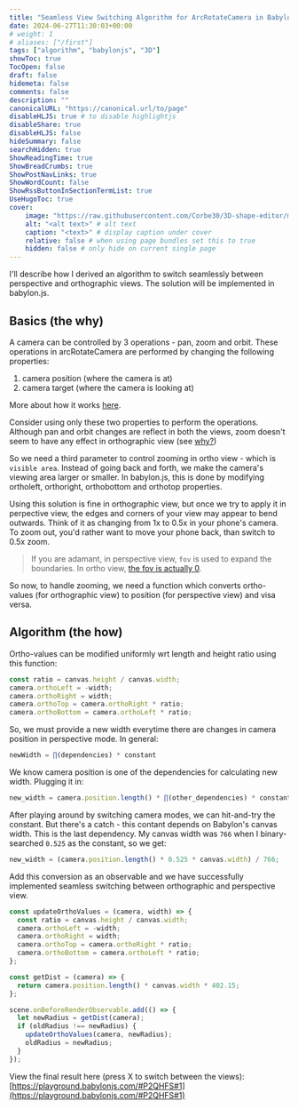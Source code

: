 ```yaml
---
title: "Seamless View Switching Algorithm for ArcRotateCamera in Babylon.js"
date: 2024-06-27T11:30:03+00:00
# weight: 1
# aliases: ["/first"]
tags: ["algorithm", "babylonjs", "3D"]
showToc: true
TocOpen: false
draft: false
hidemeta: false
comments: false
description: ""
canonicalURL: "https://canonical.url/to/page"
disableHLJS: true # to disable highlightjs
disableShare: true
disableHLJS: false
hideSummary: false
searchHidden: true
ShowReadingTime: true
ShowBreadCrumbs: true
ShowPostNavLinks: true
ShowWordCount: false
ShowRssButtonInSectionTermList: true
UseHugoToc: true
cover:
    image: "https://raw.githubusercontent.com/Corbe30/3D-shape-editor/main/images/3dShapeEditor.png" # image path/url
    alt: "<alt text>" # alt text
    caption: "<text>" # display caption under cover
    relative: false # when using page bundles set this to true
    hidden: false # only hide on current single page
---
```


I'll describe how I derived an algorithm to switch seamlessly between perspective and orthographic views. The solution will be implemented in babylon.js.

## Basics (the why)

A camera can be controlled by 3 operations - pan, zoom and orbit.
These operations in arcRotateCamera are performed by changing the following properties:

1. camera position (where the camera is at)
2. camera target (where the camera is looking at)

More about how it works [here](https://doc.babylonjs.com/features/featuresDeepDive/cameras/camera_introduction#arc-rotate-camera).

Consider using only these two properties to perform the operations. Although pan and orbit changes are reflect in both the views, zoom doesn't seem to have any effect in orthographic view (see [why?](https://blenderartists.org/t/zooming-through-orthographic-cameras-not-working-need-everyones-help-to-fix-this/701450/3))

So we need a third parameter to control zooming in ortho view - which is `visible area`. Instead of going back and forth, we make the camera's viewing area larger or smaller. In babylon.js, this is done by modifying ortholeft, orthoright, orthobottom and orthotop properties.

Using this solution is fine in orthographic view, but once we try to apply it in perpective view, the edges and corners of your view may appear to bend outwards. Think of it as changing from 1x to 0.5x in your phone's camera. To zoom out, you'd rather want to move your phone back, than switch to 0.5x zoom.

> If you are adamant, in perspective view, `fov` is used to expand the boundaries. In ortho view, [the fov is actually 0](https://gamedev.stackexchange.com/a/64431).

So now, to handle zooming, we need a function which converts ortho-values (for orthographic view) to position (for perspective view) and visa versa.

## Algorithm (the how)

Ortho-values can be modified uniformly wrt length and height ratio using this function:

```js
const ratio = canvas.height / canvas.width;
camera.orthoLeft = -width;
camera.orthoRight = width;
camera.orthoTop = camera.orthoRight * ratio;
camera.orthoBottom = camera.orthoLeft * ratio;
```

So, we must provide a new width everytime there are changes in camera position in perspective mode. In general:

```js
newWidth = ∏(dependencies) * constant
```

We know camera position is one of the dependencies for calculating new width. Plugging it in:

```js
new_width = camera.position.length() * ∏(other_dependencies) * constant
```

After playing around by switching camera modes, we can hit-and-try the constant. But there's a catch - this contant depends on Babylon's canvas width. This is the last dependency. My canvas width was `766` when I binary-searched `0.525` as the constant, so we get:

```js
new_width = (camera.position.length() * 0.525 * canvas.width) / 766;
```

Add this conversion as an observable and we have successfully implemented seamless switching between orthographic and perspective view.

```js
const updateOrthoValues = (camera, width) => {
  const ratio = canvas.height / canvas.width;
  camera.orthoLeft = -width;
  camera.orthoRight = width;
  camera.orthoTop = camera.orthoRight * ratio;
  camera.orthoBottom = camera.orthoLeft * ratio;
};
```

```js
const getDist = (camera) => {
  return camera.position.length() * canvas.width * 402.15;
};
```

```js
scene.onBeforeRenderObservable.add(() => {
  let newRadius = getDist(camera);
  if (oldRadius !== newRadius) {
    updateOrthoValues(camera, newRadius);
    oldRadius = newRadius;
  }
});
```

View the final result here (press X to switch between the views):
[https://playground.babylonjs.com/#P2QHFS#1](https://playground.babylonjs.com/#P2QHFS#1)
